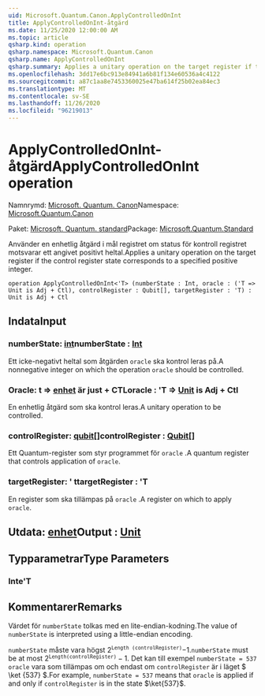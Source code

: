 ```yaml
---
uid: Microsoft.Quantum.Canon.ApplyControlledOnInt
title: ApplyControlledOnInt-åtgärd
ms.date: 11/25/2020 12:00:00 AM
ms.topic: article
qsharp.kind: operation
qsharp.namespace: Microsoft.Quantum.Canon
qsharp.name: ApplyControlledOnInt
qsharp.summary: Applies a unitary operation on the target register if the control register state corresponds to a specified positive integer.
ms.openlocfilehash: 3dd17e6bc913e84941a6b81f134e60536a4c4122
ms.sourcegitcommit: a87c1aa8e7453360025e47ba614f25b02ea84ec3
ms.translationtype: MT
ms.contentlocale: sv-SE
ms.lasthandoff: 11/26/2020
ms.locfileid: "96219013"
---
```

# <a name="applycontrolledonint-operation"></a><span data-ttu-id="0601e-102">ApplyControlledOnInt-åtgärd</span><span class="sxs-lookup"><span data-stu-id="0601e-102">ApplyControlledOnInt operation</span></span>

<span data-ttu-id="0601e-103">Namnrymd: [Microsoft. Quantum. Canon](xref:Microsoft.Quantum.Canon)</span><span class="sxs-lookup"><span data-stu-id="0601e-103">Namespace: [Microsoft.Quantum.Canon](xref:Microsoft.Quantum.Canon)</span></span>

<span data-ttu-id="0601e-104">Paket: [Microsoft. Quantum. standard](https://nuget.org/packages/Microsoft.Quantum.Standard)</span><span class="sxs-lookup"><span data-stu-id="0601e-104">Package: [Microsoft.Quantum.Standard](https://nuget.org/packages/Microsoft.Quantum.Standard)</span></span>


<span data-ttu-id="0601e-105">Använder en enhetlig åtgärd i mål registret om status för kontroll registret motsvarar ett angivet positivt heltal.</span><span class="sxs-lookup"><span data-stu-id="0601e-105">Applies a unitary operation on the target register if the control register state corresponds to a specified positive integer.</span></span>

```qsharp
operation ApplyControlledOnInt<'T> (numberState : Int, oracle : ('T => Unit is Adj + Ctl), controlRegister : Qubit[], targetRegister : 'T) : Unit is Adj + Ctl
```


## <a name="input"></a><span data-ttu-id="0601e-106">Indata</span><span class="sxs-lookup"><span data-stu-id="0601e-106">Input</span></span>

### <a name="numberstate--int"></a><span data-ttu-id="0601e-107">numberState: [int](xref:microsoft.quantum.lang-ref.int)</span><span class="sxs-lookup"><span data-stu-id="0601e-107">numberState : [Int](xref:microsoft.quantum.lang-ref.int)</span></span>

<span data-ttu-id="0601e-108">Ett icke-negativt heltal som åtgärden `oracle` ska kontrol leras på.</span><span class="sxs-lookup"><span data-stu-id="0601e-108">A nonnegative integer on which the operation `oracle` should be controlled.</span></span>


### <a name="oracle--t--unit--is-adj--ctl"></a><span data-ttu-id="0601e-109">Oracle: t => [enhet](xref:microsoft.quantum.lang-ref.unit)  är just + CTL</span><span class="sxs-lookup"><span data-stu-id="0601e-109">oracle : 'T => [Unit](xref:microsoft.quantum.lang-ref.unit)  is Adj + Ctl</span></span>

<span data-ttu-id="0601e-110">En enhetlig åtgärd som ska kontrol leras.</span><span class="sxs-lookup"><span data-stu-id="0601e-110">A unitary operation to be controlled.</span></span>


### <a name="controlregister--qubit"></a><span data-ttu-id="0601e-111">controlRegister: [qubit](xref:microsoft.quantum.lang-ref.qubit)[]</span><span class="sxs-lookup"><span data-stu-id="0601e-111">controlRegister : [Qubit](xref:microsoft.quantum.lang-ref.qubit)[]</span></span>

<span data-ttu-id="0601e-112">Ett Quantum-register som styr programmet för `oracle` .</span><span class="sxs-lookup"><span data-stu-id="0601e-112">A quantum register that controls application of `oracle`.</span></span>


### <a name="targetregister--t"></a><span data-ttu-id="0601e-113">targetRegister: ' t</span><span class="sxs-lookup"><span data-stu-id="0601e-113">targetRegister : 'T</span></span>

<span data-ttu-id="0601e-114">En register som ska tillämpas på `oracle` .</span><span class="sxs-lookup"><span data-stu-id="0601e-114">A register on which to apply `oracle`.</span></span>



## <a name="output--unit"></a><span data-ttu-id="0601e-115">Utdata: [enhet](xref:microsoft.quantum.lang-ref.unit)</span><span class="sxs-lookup"><span data-stu-id="0601e-115">Output : [Unit](xref:microsoft.quantum.lang-ref.unit)</span></span>



## <a name="type-parameters"></a><span data-ttu-id="0601e-116">Typparametrar</span><span class="sxs-lookup"><span data-stu-id="0601e-116">Type Parameters</span></span>

### <a name="t"></a><span data-ttu-id="0601e-117">Inte</span><span class="sxs-lookup"><span data-stu-id="0601e-117">'T</span></span>



## <a name="remarks"></a><span data-ttu-id="0601e-118">Kommentarer</span><span class="sxs-lookup"><span data-stu-id="0601e-118">Remarks</span></span>

<span data-ttu-id="0601e-119">Värdet för `numberState` tolkas med en lite-endian-kodning.</span><span class="sxs-lookup"><span data-stu-id="0601e-119">The value of `numberState` is interpreted using a little-endian encoding.</span></span>

<span data-ttu-id="0601e-120">`numberState` måste vara högst $2 ^ \texttt{Length (controlRegister)}-$1.</span><span class="sxs-lookup"><span data-stu-id="0601e-120">`numberState` must be at most $2^\texttt{Length(controlRegister)} - 1$.</span></span>
<span data-ttu-id="0601e-121">Det kan till exempel `numberState = 537` `oracle` vara som tillämpas om och endast om `controlRegister` är i läget $ \ket {537} $.</span><span class="sxs-lookup"><span data-stu-id="0601e-121">For example, `numberState = 537` means that `oracle` is applied if and only if `controlRegister` is in the state $\ket{537}$.</span></span>